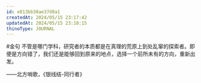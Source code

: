 ```yaml
---
id: e813bb38ae37d8a1
createdAt: 2024/05/15 23:17:42
updatedAt: 2024/05/15 23:18:15
thinoType: JOURNAL
---
```

#金句 不管是哪门学科，研究者的本质都是在真理的荒原上到处乱窜的探索者。即便是方向错了，我们还是能够回到原来的地点，选择一个前所未有的方向，重新出发。

——北方哨歌，《银线结-同行者》